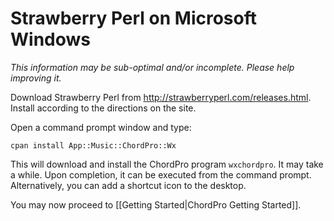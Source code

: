 # Strawberry Perl on Microsoft Windows

_This information may be sub-optimal and/or incomplete. Please help improving it._

Download Strawberry Perl from <http://strawberryperl.com/releases.html>.
Install according to the directions on the site.

Open a command prompt window and type:

`cpan install App::Music::ChordPro::Wx`

This will download and install the ChordPro program `wxchordpro`. It may take a while. Upon completion, it can be executed from the command prompt. Alternatively, you can add a shortcut icon to the desktop.

You may now proceed to [[Getting Started|ChordPro Getting Started]].
